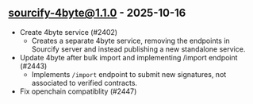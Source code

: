 

## sourcify-4byte@1.1.0 - 2025-10-16

- Create 4byte service (#2402)
  - Creates a separate 4byte service, removing the endpoints in Sourcify server and instead publishing a new standalone service.
- Update 4byte after bulk import and implementing /import endpoint (#2443)
  - Implements `/import` endpoint to submit new signatures, not associated to verified contracts.
- Fix openchain compatiblity (#2447)


